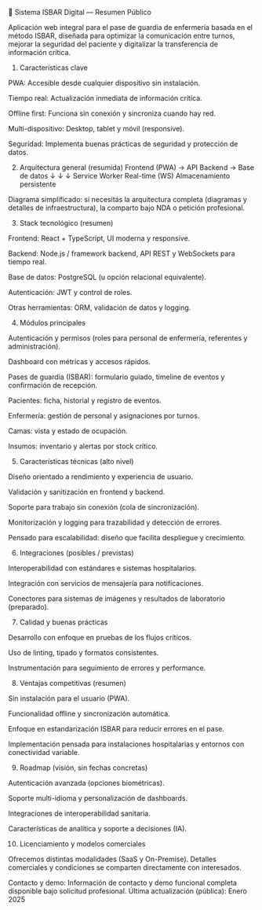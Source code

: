 🏥 Sistema ISBAR Digital — Resumen Público

Aplicación web integral para el pase de guardia de enfermería basada en el método ISBAR, diseñada para optimizar la comunicación entre turnos, mejorar la seguridad del paciente y digitalizar la transferencia de información crítica.

1. Características clave

PWA: Accesible desde cualquier dispositivo sin instalación.

Tiempo real: Actualización inmediata de información crítica.

Offline first: Funciona sin conexión y sincroniza cuando hay red.

Multi-dispositivo: Desktop, tablet y móvil (responsive).

Seguridad: Implementa buenas prácticas de seguridad y protección de datos.

2. Arquitectura general (resumida)
Frontend (PWA)  →  API Backend  →  Base de datos
     ↓               ↓               ↓
 Service Worker   Real-time (WS)   Almacenamiento persistente


Diagrama simplificado: si necesitás la arquitectura completa (diagramas y detalles de infraestructura), la comparto bajo NDA o petición profesional.

3. Stack tecnológico (resumen)

Frontend: React + TypeScript, UI moderna y responsive.

Backend: Node.js / framework backend, API REST y WebSockets para tiempo real.

Base de datos: PostgreSQL (u opción relacional equivalente).

Autenticación: JWT y control de roles.

Otras herramientas: ORM, validación de datos y logging.

4. Módulos principales

Autenticación y permisos (roles para personal de enfermería, referentes y administración).

Dashboard con métricas y accesos rápidos.

Pases de guardia (ISBAR): formulario guiado, timeline de eventos y confirmación de recepción.

Pacientes: ficha, historial y registro de eventos.

Enfermería: gestión de personal y asignaciones por turnos.

Camas: vista y estado de ocupación.

Insumos: inventario y alertas por stock crítico.

5. Características técnicas (alto nivel)

Diseño orientado a rendimiento y experiencia de usuario.

Validación y sanitización en frontend y backend.

Soporte para trabajo sin conexión (cola de sincronización).

Monitorización y logging para trazabilidad y detección de errores.

Pensado para escalabilidad: diseño que facilita despliegue y crecimiento.

6. Integraciones (posibles / previstas)

Interoperabilidad con estándares e sistemas hospitalarios.

Integración con servicios de mensajería para notificaciones.

Conectores para sistemas de imágenes y resultados de laboratorio (preparado).

7. Calidad y buenas prácticas

Desarrollo con enfoque en pruebas de los flujos críticos.

Uso de linting, tipado y formatos consistentes.

Instrumentación para seguimiento de errores y performance.

8. Ventajas competitivas (resumen)

Sin instalación para el usuario (PWA).

Funcionalidad offline y sincronización automática.

Enfoque en estandarización ISBAR para reducir errores en el pase.

Implementación pensada para instalaciones hospitalarias y entornos con conectividad variable.

9. Roadmap (visión, sin fechas concretas)

Autenticación avanzada (opciones biométricas).

Soporte multi-idioma y personalización de dashboards.

Integraciones de interoperabilidad sanitaria.

Características de analítica y soporte a decisiones (IA).

10. Licenciamiento y modelos comerciales

Ofrecemos distintas modalidades (SaaS y On-Premise). Detalles comerciales y condiciones se comparten directamente con interesados.

Contacto y demo: Información de contacto y demo funcional completa disponible bajo solicitud profesional.
Última actualización (pública): Enero 2025